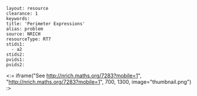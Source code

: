 ````
layout: resource
clearance: 1
keywords:
title: 'Perimeter Expressions'
alias: problem
source: NRICH
resourceType: RT7
stids1: 
  - a2
stids2:
pvids1:
pvids2:

````

<:= iframe("See http://nrich.maths.org/7283?mobile=1", "http://nrich.maths.org/7283?mobile=1", 700, 1300, image="thumbnail.png") :>

